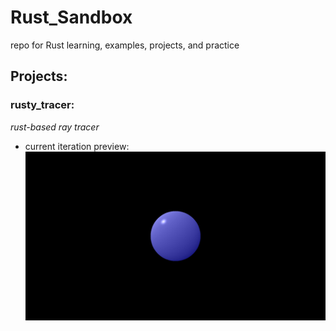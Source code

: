 # Rust_Sandbox
repo for Rust learning, examples, projects, and practice  

## Projects: 
### rusty_tracer:
*rust-based ray tracer*

- current iteration preview:
![Phong Illumination Model](./sandbox/rusty_tracer/output/image.png)
